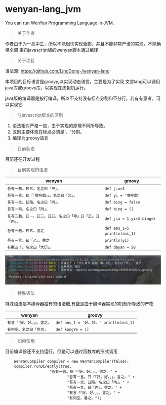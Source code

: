 # wenyan-lang_jvm
You can run WenYan Programming Language in JVM.

> 关于作者

作者由于为一高中生，所以不能很快实现全部，并且不能非常严谨的实现，不能确保全部
来自javascript版的wenyan脚本通过编译

> 关于项目

语法源: https://github.com/LingDong-/wenyan-lang 

本项目的目标语言是groovy,以实现动态语言，主要是为了实现
文言lang可以调用java库或groovy库，以实现在虚拟机运行。

java版的编译器是按行编译，所以不支持没有标点分割和不分行，若有有意者，可以实现它

> 与javascript版本的区别

1. 语法相对严格一些，由于实现的原理不同所导致。
2. 区别主要体现在标点必须是'。'分割。
3. 编译为groovy语言
> 目前状态

目前还在开发过程

> 目前实现的语法


| wenyan | groovy |
|---|---|
|`吾有一數。曰三。名之曰「甲」。` | `def jia=3` |
|`吾有一言。曰「「噫吁戲」」。名之曰「乙」。`|`def yi = '噫吁戲'`|
|`吾有一爻。曰陰。名之曰「丙」。` | `def bing = false` |
|`吾有一列。名之曰「丙」。`|`def bing = []`|
|`吾有三數。曰一。曰三。曰五。名之曰「甲」曰「乙」曰「丙」。` | `def jia = 1,yi=3,bing=5` |
|`吾有一數。曰五。書之`| `def ans_1=5 println(ans_1)`|
|`吾有一言。曰「乙」。書之`|`println(yi)`|
|`有數五十。名之曰「大衍」。`|`def dayan = 50`|

![image](images/program.png)

> 特殊语法

特殊语法是本编译器独有的语法糖,有些是由于编译器实现的机制所导致的产物

| wenyan | groovy |
|---|---|
|`有言「「好。好。」」。書之。`|`def ans_1 = '好。好。' println(ans_1)`|
|`有列空。名之曰「空也」`|`def kongYe = []`|

> 如何使用

目前编译器还不支持运行，但是可以通过函数库的形式调用

```
    WenYanCompiler compiler = new WenYanCompiler(false);
    compiler.runDirectly(true,
                    "吾有一言。曰「「好。好。」」。書之。" +
                            "吾有一言。曰「「好。好。」」。書之。" +
                            "吾有一爻。曰陰。名之曰「丙」。" +
                            "吾有一爻。曰「丙」。書之。" +
                            "有言「「好。好。」」。書之。" +
                            "有列空。書之。");

```